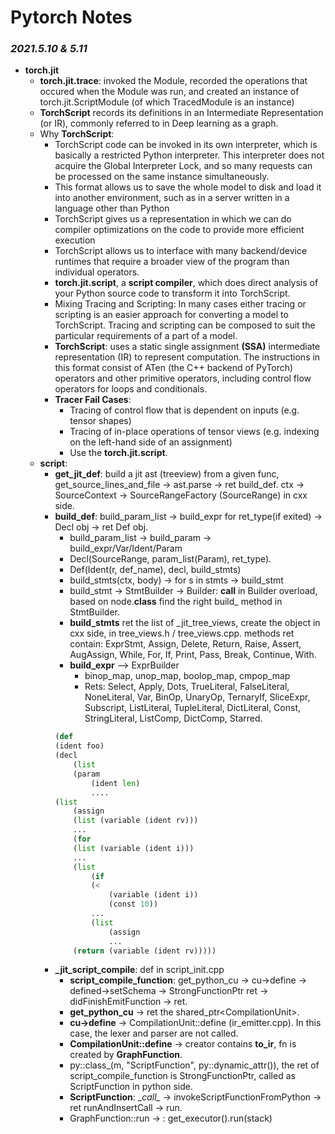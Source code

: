 # Pytorch Notes 

### *2021.5.10 & 5.11*
* **torch.jit**
    * **torch.jit.trace**: invoked the Module, recorded the operations that occured when the Module was run, and created an instance of torch.jit.ScriptModule (of which TracedModule is an instance)
    * **TorchScript** records its definitions in an Intermediate Representation (or IR), commonly referred to in Deep learning as a graph.
    * Why **TorchScript**:
        * TorchScript code can be invoked in its own interpreter, which is basically a restricted Python interpreter. This interpreter does not acquire the Global Interpreter Lock, and so many requests can be processed on the same instance simultaneously.
        * This format allows us to save the whole model to disk and load it into another environment, such as in a server written in a language other than Python
        * TorchScript gives us a representation in which we can do compiler optimizations on the code to provide more efficient execution
        * TorchScript allows us to interface with many backend/device runtimes that require a broader view of the program than individual operators.
        * **torch.jit.script**, a **script compiler**, which does direct analysis of your Python source code to transform it into TorchScript.  
        * Mixing Tracing and Scripting: In many cases either tracing or scripting is an easier approach for converting a model to TorchScript. Tracing and scripting can be composed to suit the particular requirements of a part of a model.
        * **TorchScript**: uses a static single assignment **(SSA)** intermediate representation (IR) to represent computation. The instructions in this format consist of ATen (the C++ backend of PyTorch) operators and other primitive operators, including control flow operators for loops and conditionals.
        * **Tracer Fail Cases**: 
            * Tracing of control flow that is dependent on inputs (e.g. tensor shapes)
            * Tracing of in-place operations of tensor views (e.g. indexing on the left-hand side of an assignment)
            * Use the **torch.jit.script**.
    * **script**:
        * **get_jit_def**: build a jit ast (treeview) from a given func, get_source_lines_and_file -> ast.parse -> ret build_def. ctx -> SourceContext -> SourceRangeFactory (SourceRange) in cxx side. 
        * **build_def**: build_param_list -> build_expr for ret_type(if exited) -> Decl obj -> ret Def obj. 
            * build_param_list -> build_param -> build_expr/Var/Ident/Param
            * Decl(SourceRange, param_list(Param), ret_type).
            * Def(Ident(r, def_name), decl, build_stmts)
            * build_stmts(ctx, body) -> for s in stmts -> build_stmt
            * build_stmt -> StmtBuilder -> Builder: __call__ in Builder overload, based on node.__class__ find the right build_ method in StmtBuilder.
            * **build_stmts** ret the list of _jit_tree_views, create the object in cxx side, in tree_views.h / tree_views.cpp. methods ret contain: ExprStmt, Assign, Delete, Return, Raise, Assert, AugAssign, While, For, If, Print, Pass, Break, Continue, With.
            * **build_expr** --> ExprBuilder
                * binop_map, unop_map, boolop_map, cmpop_map
                * Rets: Select, Apply, Dots, TrueLiteral, FalseLiteral, NoneLiteral, Var, BinOp, UnaryOp, TernaryIf, SliceExpr, Subscript, ListLiteral, TupleLiteral, DictLiteral, Const, StringLiteral, ListComp, DictComp, Starred.
            ```python
            (def
            (ident foo)
            (decl
                (list
                (param
                    (ident len)
                    ....
            (list
                (assign
                (list (variable (ident rv)))
                ...
                (for
                (list (variable (ident i)))
                ...
                (list
                    (if
                    (<
                        (variable (ident i))
                        (const 10))
                    ...
                    (list
                        (assign
                        ...
                (return (variable (ident rv)))))
            ```
        * **_jit_script_compile**: def in script_init.cpp
            * **script_compile_function**: get_python_cu -> cu->define -> defined->setSchema -> StrongFunctionPtr ret -> didFinishEmitFunction -> ret.
            * **get_python_cu** -> ret the shared_ptr<CompilationUnit\>.
            * **cu->define** -> CompilationUnit::define (ir_emitter.cpp). In this case, the lexer and parser are not called. 
            * **CompilationUnit::define** -> creator contains **to_ir**, fn is created by **GraphFunction**.
            * py::class_<StrongFunctionPtr>(m, "ScriptFunction", py::dynamic_attr()), the ret of script_compile_function is StrongFunctionPtr, called as ScriptFunction in python side.
            * **ScriptFunction**: __call\__ -> invokeScriptFunctionFromPython -> ret runAndInsertCall -> run.
            * GraphFunction::run -> : get_executor().run(stack)

